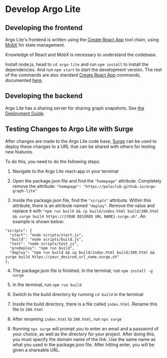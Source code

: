 # Develop Argo Lite

## Developing the frontend

Argo Lite's frontend is written using the [Create React App](https://github.com/facebook/create-react-app) tool chain, using [MobX](https://mobx.js.org/README.html) for state management.

Knowledge of React and MobX is necessary to understand the codebase.

Install node.js, head to `cd argo-lite` and run `npm install` to install the dependencies. And run `npm start` to start the development version. The rest of the commands are also standard [Create React App](https://github.com/facebook/create-react-app) commands, documented [here](argo-lite/README.md).

## Developing the backend

Argo Lite has a sharing server for sharing graph snapshots. See [the Deployment Guide](deploy.md).

## Testing Changes to Argo Lite with Surge

After changes are made to the Argo Lite code base, [Surge](https://surge.sh/) can be used to deploy these changes to a URL that can be shared with others for testing new features. 

To do this, you need to do the following steps:
1) Navigate to the Argo Lite react-app in your terminal

2) Open the package.json file and find the `"homepage"` attribute. Completely remove the attribute: `"homepage": "https://poloclub.github.io/argo-graph-lite"`

3) Inside the package.json file, find the `"scripts"` attribute. Within this attribute, there is an attribute named `"deploy"`. Remove the value and replace it with `"npm run build && cp build/index.html build/200.html && surge build https://{YOUR DESIRED URL NAME}.surge.sh"`. An example is shown below:

  ```
  "scripts": {
    "start": "node scripts/start.js",
    "build": "node scripts/build.js",
    "test": "node scripts/test.js",
    "predeploy": "npm run build",
    "deploy": "npm run build && cp build/index.html build/200.html && surge build https://your_desired_url_name.surge.sh"
  },
  ```
  
  4) The package.json file is finished. In the terminal, run `npm install -g surge`

  5) In the terminal, run `npm run build`

  6) Switch to the build directory by running `cd build` in the terminal

  7) Inside the build directory, there is a file called `index.html`. Rename this file to `200.html`
 
  8) After renaming `index.html` to `200.html`, run `npx surge`

  9) Running `npx surge` will prompt you to enter an email and a password of your choice, as well as the directory for your project. After doing this, you must specify the domain name of the link. Use the same name as what you used in the package.json file. After hitting enter, you will be given a shareable URL.
  
